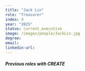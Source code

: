 ```yaml
---
title: "Jack Lin"
role: "Treasurer"
index: 4
year: "2025"
status: current_executive
image: /images/people/JackLin.jpg
degree:
email:
linkedin-url:
---
```

##### Previous roles with CREATE

